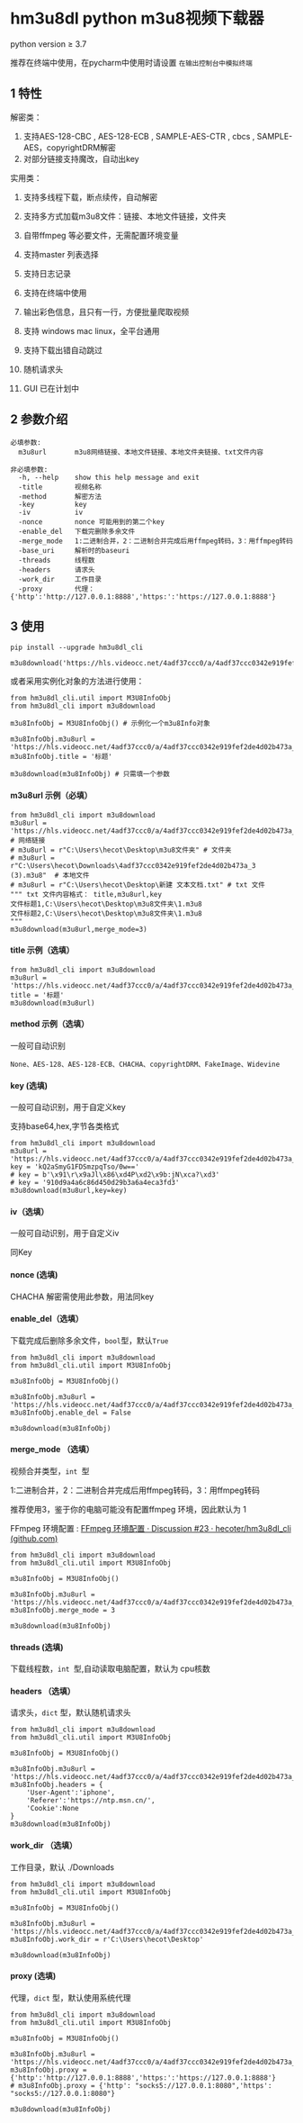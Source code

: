 # hm3u8dl python m3u8视频下载器

python version ≥ 3.7

推荐在终端中使用，在pycharm中使用时请设置 `在输出控制台中模拟终端`

## 1 特性

解密类：

1. 支持AES-128-CBC , AES-128-ECB , SAMPLE-AES-CTR , cbcs , SAMPLE-AES，copyrightDRM解密
1. 对部分链接支持魔改，自动出key

实用类：

1. 支持多线程下载，断点续传，自动解密

2. 支持多方式加载m3u8文件：链接、本地文件链接，文件夹

3. 自带ffmpeg 等必要文件，无需配置环境变量

4. 支持master 列表选择

5. 支持日志记录

6. 支持在终端中使用

7. 输出彩色信息，且只有一行，方便批量爬取视频

8. 支持 windows mac linux，全平台通用

9. 支持下载出错自动跳过

9. 随机请求头

9. GUI 已在计划中

   

## 2 参数介绍

```
必填参数:
  m3u8url      	m3u8网络链接、本地文件链接、本地文件夹链接、txt文件内容

非必填参数:
  -h, --help    show this help message and exit
  -title        视频名称
  -method       解密方法
  -key          key
  -iv           iv
  -nonce        nonce 可能用到的第二个key
  -enable_del	下载完删除多余文件
  -merge_mode	1:二进制合并，2：二进制合并完成后用ffmpeg转码，3：用ffmpeg转码
  -base_uri     解析时的baseuri
  -threads      线程数
  -headers      请求头
  -work_dir     工作目录
  -proxy        代理：{'http':'http://127.0.0.1:8888','https:':'https://127.0.0.1:8888'}
```



## 3 使用

```
pip install --upgrade hm3u8dl_cli
```

```
m3u8download('https://hls.videocc.net/4adf37ccc0/a/4adf37ccc0342e919fef2de4d02b473a_3.m3u8',title='132')
```

或者采用实例化对象的方法进行使用：

```
from hm3u8dl_cli.util import M3U8InfoObj
from hm3u8dl_cli import m3u8download

m3u8InfoObj = M3U8InfoObj() # 示例化一个m3u8Info对象

m3u8InfoObj.m3u8url = 'https://hls.videocc.net/4adf37ccc0/a/4adf37ccc0342e919fef2de4d02b473a_3.m3u8'
m3u8InfoObj.title = '标题'

m3u8download(m3u8InfoObj) # 只需填一个参数
```

#### m3u8url 示例（必填）

```
from hm3u8dl_cli import m3u8download
m3u8url = 'https://hls.videocc.net/4adf37ccc0/a/4adf37ccc0342e919fef2de4d02b473a_3.m3u8' # 网络链接
# m3u8url = r"C:\Users\hecot\Desktop\m3u8文件夹" # 文件夹
# m3u8url = r"C:\Users\hecot\Downloads\4adf37ccc0342e919fef2de4d02b473a_3 (3).m3u8"  # 本地文件
# m3u8url = r"C:\Users\hecot\Desktop\新建 文本文档.txt" # txt 文件
""" txt 文件内容格式： title,m3u8url,key
文件标题1,C:\Users\hecot\Desktop\m3u8文件夹\1.m3u8
文件标题2,C:\Users\hecot\Desktop\m3u8文件夹\1.m3u8
"""
m3u8download(m3u8url,merge_mode=3)
```

#### title 示例（选填）

```
from hm3u8dl_cli import m3u8download
m3u8url = 'https://hls.videocc.net/4adf37ccc0/a/4adf37ccc0342e919fef2de4d02b473a_3.m3u8'
title = '标题'
m3u8download(m3u8url)
```

#### method 示例（选填）

一般可自动识别

```
None、AES-128、AES-128-ECB、CHACHA、copyrightDRM、FakeImage、Widevine
```

#### key (选填)

一般可自动识别，用于自定义key

支持base64,hex,字节各类格式

```
from hm3u8dl_cli import m3u8download
m3u8url = 'https://hls.videocc.net/4adf37ccc0/a/4adf37ccc0342e919fef2de4d02b473a_3.m3u8'
key = 'kQ2aSmyG1FDSmzpqTso/0w=='
# key = b'\x91\r\x9aJl\x86\xd4P\xd2\x9b:jN\xca?\xd3'
# key = '910d9a4a6c86d450d29b3a6a4eca3fd3'
m3u8download(m3u8url,key=key)
```

#### iv（选填）

一般可自动识别，用于自定义iv

同Key

#### nonce (选填)

CHACHA 解密需使用此参数，用法同key

#### enable_del（选填）

下载完成后删除多余文件，`bool`型，默认`True`

```
from hm3u8dl_cli import m3u8download
from hm3u8dl_cli.util import M3U8InfoObj

m3u8InfoObj = M3U8InfoObj()

m3u8InfoObj.m3u8url = 'https://hls.videocc.net/4adf37ccc0/a/4adf37ccc0342e919fef2de4d02b473a_3.m3u8'
m3u8InfoObj.enable_del = False

m3u8download(m3u8InfoObj)
```

#### merge_mode （选填）

视频合并类型，`int `型

1:二进制合并，2：二进制合并完成后用ffmpeg转码，3：用ffmpeg转码

推荐使用3，鉴于你的电脑可能没有配置ffmpeg 环境，因此默认为 1 

FFmpeg 环境配置 : [FFmpeg 环境配置 · Discussion #23 · hecoter/hm3u8dl_cli (github.com)](https://github.com/hecoter/hm3u8dl_cli/discussions/23)

```
from hm3u8dl_cli import m3u8download
from hm3u8dl_cli.util import M3U8InfoObj

m3u8InfoObj = M3U8InfoObj()

m3u8InfoObj.m3u8url = 'https://hls.videocc.net/4adf37ccc0/a/4adf37ccc0342e919fef2de4d02b473a_3.m3u8'
m3u8InfoObj.merge_mode = 3

m3u8download(m3u8InfoObj)
```

#### threads (选填)

下载线程数，`int `型,自动读取电脑配置，默认为 cpu核数

#### headers （选填）

请求头，`dict` 型，默认随机请求头

```
from hm3u8dl_cli import m3u8download
from hm3u8dl_cli.util import M3U8InfoObj

m3u8InfoObj = M3U8InfoObj()

m3u8InfoObj.m3u8url = 'https://hls.videocc.net/4adf37ccc0/a/4adf37ccc0342e919fef2de4d02b473a_3.m3u8'
m3u8InfoObj.headers = {
    'User-Agent':'iphone',
    'Referer':'https://ntp.msn.cn/',
    'Cookie':None
}
m3u8download(m3u8InfoObj)
```

#### work_dir （选填）

工作目录，默认  ./Downloads 

```
from hm3u8dl_cli import m3u8download
from hm3u8dl_cli.util import M3U8InfoObj

m3u8InfoObj = M3U8InfoObj()

m3u8InfoObj.m3u8url = 'https://hls.videocc.net/4adf37ccc0/a/4adf37ccc0342e919fef2de4d02b473a_3.m3u8'
m3u8InfoObj.work_dir = r'C:\Users\hecot\Desktop'

m3u8download(m3u8InfoObj)
```

#### proxy (选填)

代理，`dict` 型，默认使用系统代理

```
from hm3u8dl_cli import m3u8download
from hm3u8dl_cli.util import M3U8InfoObj

m3u8InfoObj = M3U8InfoObj()

m3u8InfoObj.m3u8url = 'https://hls.videocc.net/4adf37ccc0/a/4adf37ccc0342e919fef2de4d02b473a_3.m3u8'
m3u8InfoObj.proxy = {'http':'http://127.0.0.1:8888','https:':'https://127.0.0.1:8888'}
# m3u8InfoObj.proxy = {'http': "socks5://127.0.0.1:8080",'https': "socks5://127.0.0.1:8080"}

m3u8download(m3u8InfoObj)
```
